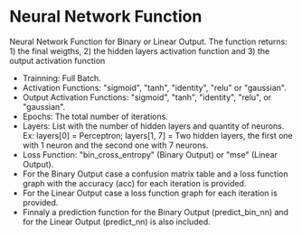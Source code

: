 # Neural Network Function

Neural Network Function for Binary or Linear Output. The function returns: 1) the final weigths, 2) the hidden layers activation function and 3) the output activation function

* Trainning: Full Batch.
* Activation Functions: "sigmoid", "tanh",  "identity", "relu" or "gaussian".
* Output Activation Functions: "sigmoid", "tanh",  "identity", "relu", or "gaussian".
* Epochs: The total number of iterations.
* Layers: List with the number of hidden layers and quantity of neurons. Ex: layers[0] = Perceptron; layers[1, 7] = Two hidden layers, the first one with 1 neuron and the second one with 7 neurons.
* Loss Function: "bin_cross_entropy" (Binary Output) or "mse" (Linear Output).
* For the Binary Output case a confusion matrix table and a loss function graph with the accuracy (acc) for each iteration is provided.
* For the Linear Output case a loss function graph for each iteration is provided.
* Finnaly a prediction function for the Binary Output (predict_bin_nn) and for the Linear Output (predict_nn) is also included.
